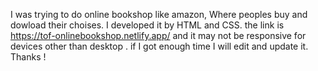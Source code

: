 I was trying to do online bookshop like amazon, Where peoples buy and dowload their choises. I developed it by HTML and CSS.
    the link is https://tof-onlinebookshop.netlify.app/ and it may not be responsive for devices other than desktop . if I got enough time I will edit and update it.
    Thanks !
